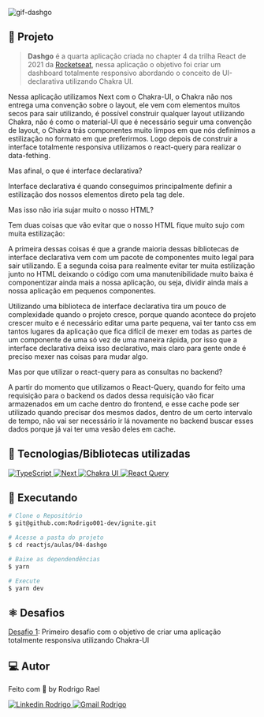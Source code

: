 ![gif-dashgo]()

## :page_with_curl: Projeto

> <b>Dashgo</b> é a quarta aplicação criada no chapter 4 da trilha React de 2021 da [Rocketseat](https://github.com/Rocketseat), nessa aplicação o objetivo foi criar um dashboard totalmente responsivo abordando o conceito de UI-declarativa utilizando Chakra UI.

Nessa aplicação utilizamos Next com o Chakra-UI, o Chakra não nos entrega uma convenção sobre o layout, ele vem com elementos muitos secos para sair utilizando, é possível construir qualquer layout utilizando Chakra, não é como o material-UI que é necessário seguir uma convenção de layout, o Chakra trás componentes muito limpos em que nós definimos a estilização no formato em que preferirmos. Logo depois de construir a interface totalmente responsiva utilizamos o react-query para realizar o data-fething.

<LINKEDIN>
  Mas afinal, o que é interface declarativa?

  Interface declarativa é quando conseguimos principalmente definir a estilização dos nossos elementos direto pela tag dele.

  Mas isso não iria sujar muito o nosso HTML?

  Tem duas coisas que vão evitar que o nosso HTML fique muito sujo com muita estilização:

  A primeira dessas coisas é que a grande maioria dessas bibliotecas de interface declarativa vem com um pacote de componentes muito legal para sair utilizando.
  E a segunda coisa para realmente evitar ter muita estilização junto no HTML deixando o código com uma manutenibilidade muito baixa é componentizar ainda mais a nossa aplicação, ou seja, dividir ainda mais a nossa aplicação em pequenos componentes.

  Utilizando uma biblioteca de interface declarativa tira um pouco de complexidade quando o projeto cresce, porque quando acontece do projeto crescer muito e é necessário editar uma parte pequena, vai ter tanto css em tantos lugares da aplicação que fica difícil de mexer em todas as partes de um componente de uma só vez de uma maneira rápida, por isso que a interface declarativa deixa isso declarativo, mais claro para gente onde é preciso mexer nas coisas para mudar algo.

  Mas por que utilizar o react-query para as consultas no backend?

  A partir do momento que utilizamos o React-Query, quando for feito uma
  requisição para o backend os dados dessa requisição vão ficar armazenados
  em um cache dentro do frontend, e esse cache pode ser utilizado quando precisar dos mesmos dados, dentro de um certo intervalo de tempo, não vai ser necessário
  ir lá novamente no backend buscar esses dados porque já vai ter uma vesão
  deles em cache.
</LINKEDIN>


## 🚀 Tecnologias/Bibliotecas utilizadas

<a href="https://www.typescriptlang.org/" target="_blank"> <img src="https://img.shields.io/badge/-TypeScript-3178C6?style=flat-square&logo=TypeScript&logoColor=white" alt="TypeScript"> </a>
<a href="https://nextjs.org/" target="_blank"> <img src="https://img.shields.io/badge/Next-black?style=flat-square&logo=next.js&logoColor=white" alt="Next"> </a>
<a href="https://chakra-ui.com/" target="_blank"> <img src="https://img.shields.io/badge/-ChakraUI-%234ED1C5?style=flat-square&logo=chakraui&logoColor=white" alt="Chakra UI"> </a>
<a href="https://react-query-v3.tanstack.com/" target="_blank"> <img src="https://img.shields.io/badge/-React%20Query-FF4154?style=flat-square&logo=react%20query&logoColor=white" alt="React Query"> </a>

## :construction_worker: Executando

```bash
# Clone o Repositório
$ git@github.com:Rodrigo001-dev/ignite.git
```

```bash
# Acesse a pasta do projeto
$ cd reactjs/aulas/04-dashgo
```

```bash
# Baixe as dependendências
$ yarn
```

```bash
# Execute
$ yarn dev
```
## :atom_symbol: Desafios

[Desafio 1](https://github.com/Rodrigo001-dev/ignite/tree/main/reactjs/desafios/ignite-challenge-06): Primeiro desafio com o objetivo de criar uma aplicação totalmente responsiva utilizando Chakra-UI

## 💻 Autor

Feito com 💜 by Rodrigo Rael

<a href="https://www.linkedin.com/in/rodrigo-rael-a7a4b51a9/" target="_blank"> <img src="https://img.shields.io/badge/-RodrigoRael-blue?style=flat-square&logo=Linkedin&logoColor=white&link=https" alt="Linkedin Rodrigo"> </a>
<a href="https://img.shields.io/badge/-rodrigorael53@gmail.com-c14438?style=flat-square&logo=Gmail&logoColor=white&link=mailto:rodrigorael53@gmail.com" target="_blank"> <img src="https://img.shields.io/badge/-rodrigorael53@gmail.com-c14438?style=flat-square&logo=Gmail&logoColor=white&link=mailto:rodrigorael53@gmail.com" alt="Gmail Rodrigo"> </a>
